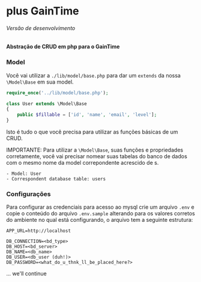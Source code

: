 # plus GainTime
###### Versão de desenvolvimento

**Abstração de CRUD em php para o GainTime**


### Model
Você vai utilizar a `./lib/model/base.php` para dar um `extends` da nossa `\Model\Base` em sua model.

```php
require_once('../lib/model/base.php');

class User extends \Model\Base
{
    public $fillable = ['id', 'name', 'email', 'level'];
}

```

Isto é tudo o que você precisa para utilizar as funções básicas de um CRUD.

IMPORTANTE: Para utilizar a `\Model\Base`, suas funções e propriedades corretamente, você vai precisar nomear suas tabelas do banco de dados com o mesmo nome da model correpondente acrescido de s.
```
- Model: User
- Correspondent database table: users
```

### Configurações

Para configurar as credenciais para acesso ao mysql crie um arquivo `.env` e copie o conteúdo do arquivo `.env.sample` alterando para os valores corretos do ambiente no qual está configurando, o arquivo tem a seguinte estrutura:

```
APP_URL=http://localhost

DB_CONNECTION=<bd_type>
DB_HOST=<bd_server>
DB_NAME=<db_name>
DB_USER=<db_user (duh!)>
DB_PASSWORD=<what_do_u_thnk_ll_be_placed_here?>
```
... we'll continue
